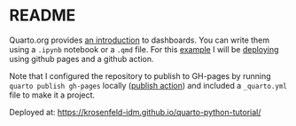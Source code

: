 # README

Quarto.org provides [an introduction](https://quarto.org/docs/dashboards/) to dashboards. You can write them using a `.ipynb` notebook or a `.qmd` file. For this [example](https://github.com/jjallaire/gapminder-dashboard/tree/main) I will be [deploying](https://quarto.org/docs/dashboards/deployment.html) using github pages and a github action.

Note that I configured the repository to publish to GH-pages by running `quarto publish gh-pages` locally ([publish action](https://github.com/quarto-dev/quarto-actions/tree/main/publish)) and included a `_quarto.yml` file to make it a project.

Deployed at: https://krosenfeld-idm.github.io/quarto-python-tutorial/
